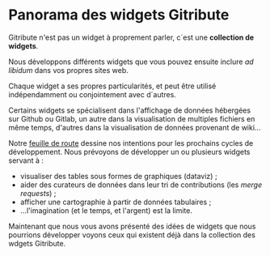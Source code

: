 
# Panorama des widgets Gitribute

Gitribute n'est pas un widget à proprement parler, c´est une **collection de widgets**.

Nous développons différents widgets que vous pouvez ensuite inclure _ad libidum_ dans vos propres sites web.

Chaque widget a ses propres particularités, et peut être utilisé indépendamment ou conjointement avec d´autres.

Certains widgets se spécialisent dans l'affichage de données hébergées sur Github ou Gitlab, un autre dans la visualisation de multiples fichiers en même temps, d'autres dans la visualisation de données provenant de wiki...

Notre [feuille de route](/software) dessine nos intentions pour les prochains cycles de développement. Nous prévoyons de développer un ou plusieurs widgets servant à :

- visualiser des tables sous formes de graphiques (dataviz) ;
- aider des curateurs de données dans leur tri de contributions (les _merge requests_) ;
- afficher une cartographie à partir de données tabulaires ; 
- ...l'imagination (et le temps, et l'argent) est la limite.

Maintenant que nous vous avons présenté des idées de widgets que nous pourrions développer voyons ceux qui existent déjà dans la collection des wdgets Gitribute.
